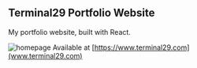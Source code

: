 ## Terminal29 Portfolio Website

My portfolio website, built with React.

![homepage](https://i.imgur.com/r6ru11R.png)
Available at [https://www.terminal29.com](www.terminal29.com)
